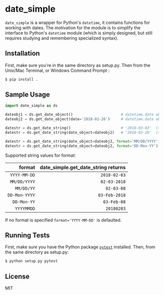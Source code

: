 # date_simple

`date_simple` is a wrapper for Python's `datetime`, it contains functions for working with dates. The motivation for the module is to simplify the interface to Python's `datetime` module (which is simply designed, but still requires studying and remembering specialized syntax).

## Installation

First, make sure you're in the same directory as setup.py.  Then from the Unix/Mac Terminal, or Windows Command Prompt :
```bash
$ pip install .            
```

## Sample Usage

```python
import date_simple as ds

dateobj1 = ds.get_date_object()                      # datetime.date object for today
dateobj2 = ds.get_date_object(date='2018-02-26')     # datetime.date object for Feb 26, 2018

datestr = ds.get_date_string()                       # '2018-03-03'  (today's date)
datestr = ds.get_date_string(date_object=dateobj2)   # '2018-02-26'  (string date from date object)

datestr = ds.get_date_string(date_object=dateobj2, format='MM/DD/YYYY')  # 02/26/2018
datestr = ds.get_date_string(date_object=dateobj2, format='DD-Mon-YY')  # 26-Feb-18
```

Supported string values for format:

| format        | date_simple.get_date_string returns |
|--------------:|------------------------------------:|
|`YYYY-MM-DD`   | `2018-02-03`  |
|`MM/DD/YYYY`   | `02-03-2018`  |
|`MM/DD/YY`     | `02-03-08`    |
|`DD-Mon-YYYY`  | `03-Feb-2018` |
|`DD-Mon-YY`    | `03-Feb-08`   |
|`YYYYMMDD`     | `20180203`    |

If no format is specified `format='YYYY-MM-DD'` is defaulted.

## Running Tests

First, make sure you have the Python package [`pytest`](https://docs.pytest.org/en/latest/) installed. Then,  from the same directory as setup.py:
```bash
$ python setup.py pytest
``` 


## License

MIT



